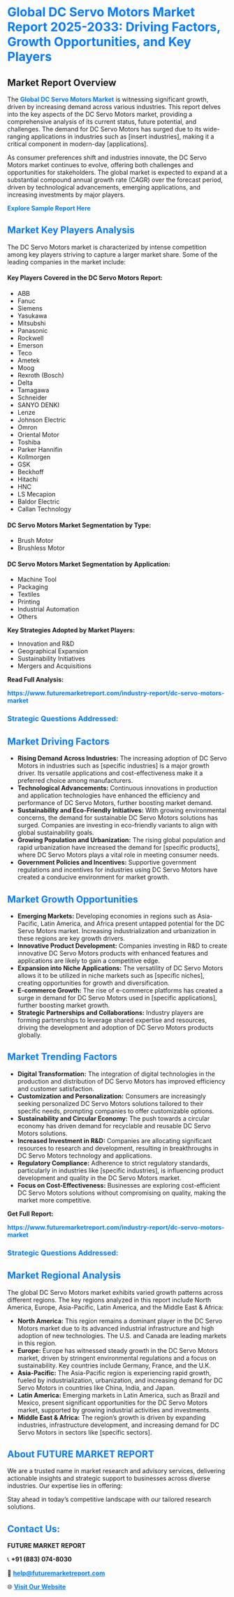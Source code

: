 <h1 style="color: #007BFF;">Global DC Servo Motors Market Report 2025-2033: Driving Factors, Growth Opportunities, and Key Players</h1>

<section id="overview">
<h2>Market Report Overview</h2>
<p>The <a href="https://www.futuremarketreport.com/industry-report/dc-servo-motors-market" style="color: #007BFF; text-decoration: none;"><strong>Global DC Servo Motors Market</strong></a> is witnessing significant growth, driven by increasing demand across various industries. This report delves into the key aspects of the DC Servo Motors market, providing a comprehensive analysis of its current status, future potential, and challenges. The demand for DC Servo Motors has surged due to its wide-ranging applications in industries such as [insert industries], making it a critical component in modern-day [applications].</p>
<p>As consumer preferences shift and industries innovate, the DC Servo Motors market continues to evolve, offering both challenges and opportunities for stakeholders. The global market is expected to expand at a substantial compound annual growth rate (CAGR) over the forecast period, driven by technological advancements, emerging applications, and increasing investments by major players.</p>
</section>

<section id="overview">
<p><a href="https://www.futuremarketreport.com/request-sample/reportId=59571" style="color: #007BFF; text-decoration: none;"><strong>Explore Sample Report Here</strong></a></p>
</section>

<section id="key-players">
<h2 style="color: #007BFF;">Market Key Players Analysis</h2>
<p>The DC Servo Motors market is characterized by intense competition among key players striving to capture a larger market share. Some of the leading companies in the market include:</p>
<h4>Key Players Covered in the DC Servo Motors Report:</h4>
<ul><li>ABB</li><li>Fanuc</li><li>Siemens</li><li>Yasukawa</li><li>Mitsubshi</li><li>Panasonic</li><li>Rockwell</li><li>Emerson</li><li>Teco</li><li>Ametek</li><li>Moog</li><li>Rexroth (Bosch)</li><li>Delta</li><li>Tamagawa</li><li>Schneider</li><li>SANYO DENKI</li><li>Lenze</li><li>Johnson Electric</li><li>Omron</li><li>Oriental Motor</li><li>Toshiba</li><li>Parker Hannifin</li><li>Kollmorgen</li><li>GSK</li><li>Beckhoff</li><li>Hitachi</li><li>HNC</li><li>LS Mecapion</li><li>Baldor Electric</li><li>Callan Technology</li></ul>
<h4>DC Servo Motors Market Segmentation by Type:</h4>
<ul><li>Brush Motor</li><li>Brushless Motor</li></ul>

<h4>DC Servo Motors Market Segmentation by Application:</h4>
<ul><li>Machine Tool</li><li>Packaging</li><li>Textiles</li><li>Printing</li><li>Industrial Automation</li><li>Others</li></ul>
<p><strong>Key Strategies Adopted by Market Players:</strong></p>
<ul>
<li>Innovation and R&D</li>
<li>Geographical Expansion</li>
<li>Sustainability Initiatives</li>
<li>Mergers and Acquisitions</li>
</ul>
</section>

<section>
<p><strong>Read Full Analysis: </strong></p><a href="https://www.futuremarketreport.com/industry-report/dc-servo-motors-market" style="color: #007BFF; text-decoration: none;"><strong>https://www.futuremarketreport.com/industry-report/dc-servo-motors-market</strong></a>
<h3 style="color: #007BFF;">Strategic Questions Addressed:</h3>
</section>

<section id="driving-factors">
<h2 style="color: #007BFF;">Market Driving Factors</h2>
<ul>
<li><strong>Rising Demand Across Industries:</strong> The increasing adoption of DC Servo Motors in industries such as [specific industries] is a major growth driver. Its versatile applications and cost-effectiveness make it a preferred choice among manufacturers.</li>
<li><strong>Technological Advancements:</strong> Continuous innovations in production and application technologies have enhanced the efficiency and performance of DC Servo Motors, further boosting market demand.</li>
<li><strong>Sustainability and Eco-Friendly Initiatives:</strong> With growing environmental concerns, the demand for sustainable DC Servo Motors solutions has surged. Companies are investing in eco-friendly variants to align with global sustainability goals.</li>
<li><strong>Growing Population and Urbanization:</strong> The rising global population and rapid urbanization have increased the demand for [specific products], where DC Servo Motors plays a vital role in meeting consumer needs.</li>
<li><strong>Government Policies and Incentives:</strong> Supportive government regulations and incentives for industries using DC Servo Motors have created a conducive environment for market growth.</li>
</ul>
</section>

<section id="growth-opportunities">
<h2 style="color: #007BFF;">Market Growth Opportunities</h2>
<ul>
<li><strong>Emerging Markets:</strong> Developing economies in regions such as Asia-Pacific, Latin America, and Africa present untapped potential for the DC Servo Motors market. Increasing industrialization and urbanization in these regions are key growth drivers.</li>
<li><strong>Innovative Product Development:</strong> Companies investing in R&D to create innovative DC Servo Motors products with enhanced features and applications are likely to gain a competitive edge.</li>
<li><strong>Expansion into Niche Applications:</strong> The versatility of DC Servo Motors allows it to be utilized in niche markets such as [specific niches], creating opportunities for growth and diversification.</li>
<li><strong>E-commerce Growth:</strong> The rise of e-commerce platforms has created a surge in demand for DC Servo Motors used in [specific applications], further boosting market growth.</li>
<li><strong>Strategic Partnerships and Collaborations:</strong> Industry players are forming partnerships to leverage shared expertise and resources, driving the development and adoption of DC Servo Motors products globally.</li>
</ul>
</section>

<section id="trending-factors">
<h2 style="color: #007BFF;">Market Trending Factors</h2>
<ul>
<li><strong>Digital Transformation:</strong> The integration of digital technologies in the production and distribution of DC Servo Motors has improved efficiency and customer satisfaction.</li>
<li><strong>Customization and Personalization:</strong> Consumers are increasingly seeking personalized DC Servo Motors solutions tailored to their specific needs, prompting companies to offer customizable options.</li>
<li><strong>Sustainability and Circular Economy:</strong> The push towards a circular economy has driven demand for recyclable and reusable DC Servo Motors solutions.</li>
<li><strong>Increased Investment in R&D:</strong> Companies are allocating significant resources to research and development, resulting in breakthroughs in DC Servo Motors technology and applications.</li>
<li><strong>Regulatory Compliance:</strong> Adherence to strict regulatory standards, particularly in industries like [specific industries], is influencing product development and quality in the DC Servo Motors market.</li>
<li><strong>Focus on Cost-Effectiveness:</strong> Businesses are exploring cost-efficient DC Servo Motors solutions without compromising on quality, making the market more competitive.</li>
</ul>
</section>

<section>
<p><strong>Get Full Report: </strong></p><a href="https://www.futuremarketreport.com/industry-report/dc-servo-motors-market" style="color: #007BFF; text-decoration: none;"><strong>https://www.futuremarketreport.com/industry-report/dc-servo-motors-market</strong></a>
<h3 style="color: #007BFF;">Strategic Questions Addressed:</h3>
</section>


<section id="regional-analysis">
<h2 style="color: #007BFF;">Market Regional Analysis</h2>
<p>The global DC Servo Motors market exhibits varied growth patterns across different regions. The key regions analyzed in this report include North America, Europe, Asia-Pacific, Latin America, and the Middle East & Africa:</p>
<ul>
<li><strong>North America:</strong> This region remains a dominant player in the DC Servo Motors market due to its advanced industrial infrastructure and high adoption of new technologies. The U.S. and Canada are leading markets in this region.</li>
<li><strong>Europe:</strong> Europe has witnessed steady growth in the DC Servo Motors market, driven by stringent environmental regulations and a focus on sustainability. Key countries include Germany, France, and the U.K.</li>
<li><strong>Asia-Pacific:</strong> The Asia-Pacific region is experiencing rapid growth, fueled by industrialization, urbanization, and increasing demand for DC Servo Motors in countries like China, India, and Japan.</li>
<li><strong>Latin America:</strong> Emerging markets in Latin America, such as Brazil and Mexico, present significant opportunities for the DC Servo Motors market, supported by growing industrial activities and investments.</li>
<li><strong>Middle East & Africa:</strong> The region’s growth is driven by expanding industries, infrastructure development, and increasing demand for DC Servo Motors in sectors like [specific sectors].</li>
</ul>
</section>

<footer>
<h2 style="color: #007BFF;">About FUTURE MARKET REPORT</h2>
<p>We are a trusted name in market research and advisory services, delivering actionable insights and strategic support to businesses across diverse industries. Our expertise lies in offering:</p>

<p>Stay ahead in today’s competitive landscape with our tailored research solutions.</p>

<h2 style="color: #007BFF;">Contact Us:</h2>
<p><strong>FUTURE MARKET REPORT</strong></p>
<p>📞 <strong>+91 (883) 074-8030</strong></p>
<p>📧 <strong><a href="mailto:help@futuremarketreport.com" style="color: #007BFF;">help@futuremarketreport.com</a></strong></p>
<p>🌐 <strong><a href="https://www.futuremarketreport.com/" style="color: #007BFF;">Visit Our Website</a></strong></p>
</footer>